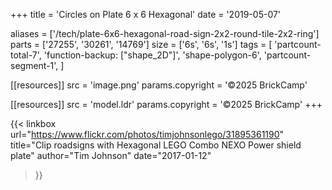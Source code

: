 +++
title = 'Circles on Plate 6 x 6 Hexagonal'
date  = '2019-05-07'

aliases = ['/tech/plate-6x6-hexagonal-road-sign-2x2-round-tile-2x2-ring']
parts = ['27255', '30261', '14769']
size  = ['6s', '6s', '1s']
tags  = [
  'partcount-total-7',
  'function-backup: ["shape_2D"]',
  'shape-polygon-6',
  'partcount-segment-1',
]

[[resources]]
src              = 'image.png'
params.copyright = '©2025 BrickCamp'

[[resources]]
src              = 'model.ldr'
params.copyright = '©2025 BrickCamp'
+++

{{< linkbox
    url="https://www.flickr.com/photos/timjohnsonlego/31895361190"
    title="Clip roadsigns with Hexagonal LEGO Combo NEXO Power shield plate"
    author="Tim Johnson"
    date="2017-01-12"
>}}
